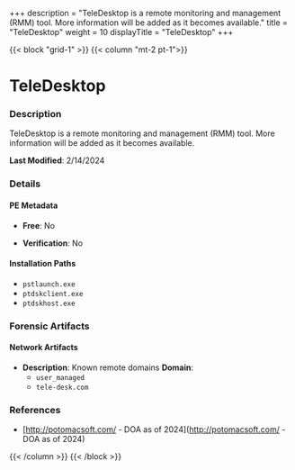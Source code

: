 +++
description = "TeleDesktop is a remote monitoring and management (RMM) tool. More information will be added as it becomes available."
title = "TeleDesktop"
weight = 10
displayTitle = "TeleDesktop"
+++


{{< block "grid-1" >}}
{{< column "mt-2 pt-1">}}

# TeleDesktop


### Description

TeleDesktop is a remote monitoring and management (RMM) tool. More information will be added as it becomes available.



**Last Modified**: 2/14/2024

### Details


#### PE Metadata


- **Free**: No

- **Verification**: No




#### Installation Paths
- `pstlaunch.exe`
- `ptdskclient.exe`
- `ptdskhost.exe`

### Forensic Artifacts




#### Network Artifacts

- **Description**: Known remote domains
  **Domain**:
    - `user_managed`
    - `tele-desk.com`





### References
- [http://potomacsoft.com/ - DOA as of 2024](http://potomacsoft.com/ - DOA as of 2024)



{{< /column >}}
{{< /block >}}
